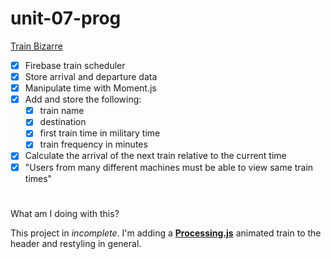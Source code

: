 # unit-07-prog

[Train Bizarre](https://rkaseman.github.io/unit-07-prog-train-schedule/)

- [x] Firebase train scheduler
- [x] Store arrival and departure data
- [x] Manipulate time with Moment.js
- [x] Add and store the following:
  - [x] train name
  - [x] destination
  - [x] first train time in military time
  - [x] train frequency in minutes
- [x] Calculate the arrival of the next train relative to the current time
- [x] "Users from many different machines must be able to view same train times"
#
What am I doing with this?

This project in _incomplete_. I'm adding a **[Processing.js](http://processingjs.org/)** animated train to the header and restyling in general.